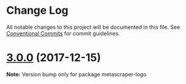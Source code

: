# Change Log

All notable changes to this project will be documented in this file.
See [Conventional Commits](https://conventionalcommits.org) for commit guidelines.

<a name="3.0.0"></a>
# [3.0.0](https://github.com/microlinkhq/metascraper/tree/master/packages/metascraper-logo/compare/2.0.0...3.0.0) (2017-12-15)




**Note:** Version bump only for package metascraper-logo
